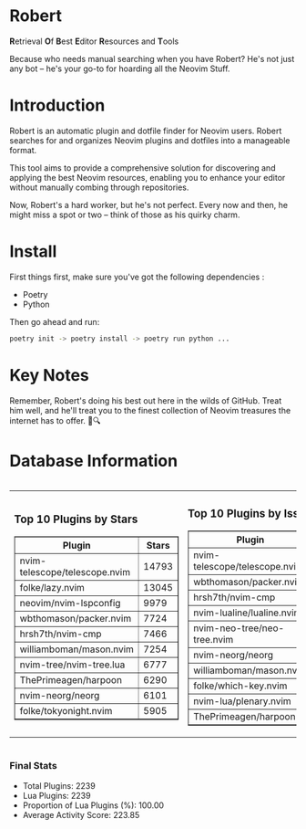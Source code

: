 # Robert

**R**etrieval
**O**f
**B**est
**E**ditor
**R**esources and
**T**ools

Because who needs manual searching when you have Robert?
He's not just any bot – he's your go-to for hoarding all the Neovim Stuff.

# Introduction
Robert is an automatic plugin and dotfile finder for Neovim users. Robert searches for and organizes Neovim plugins and dotfiles into a manageable format.

This tool aims to provide a comprehensive solution for discovering and applying the best Neovim resources, enabling you to enhance your editor without manually combing through repositories.

Now, Robert's a hard worker, but he's not perfect. Every now and then, he might miss a spot or two – think of those as his quirky charm. 

# Install
 First things first, make sure you've got the following dependencies :
  - Poetry 
  - Python 

Then go ahead and run:

```bash
poetry init -> poetry install -> poetry run python ...
```
# Key Notes

Remember, Robert's doing his best out here in the wilds of GitHub. Treat him well, and he'll treat you to the finest collection of Neovim treasures the internet has to offer. 🎩🔍


# Database Information

<div style='display:flex;flex-direction:row;justify-content:space-between;'><table><tr><td><h3>Top 10 Plugins by Stars</h3><table border="1"><tr><th>Plugin</th><th>Stars</th></tr><tr><td>nvim-telescope/telescope.nvim</td><td>14793</td></tr><tr><td>folke/lazy.nvim</td><td>13045</td></tr><tr><td>neovim/nvim-lspconfig</td><td>9979</td></tr><tr><td>wbthomason/packer.nvim</td><td>7724</td></tr><tr><td>hrsh7th/nvim-cmp</td><td>7466</td></tr><tr><td>williamboman/mason.nvim</td><td>7254</td></tr><tr><td>nvim-tree/nvim-tree.lua</td><td>6777</td></tr><tr><td>ThePrimeagen/harpoon</td><td>6290</td></tr><tr><td>nvim-neorg/neorg</td><td>6101</td></tr><tr><td>folke/tokyonight.nvim</td><td>5905</td></tr></table></td><td><h3>Top 10 Plugins by Issues</h3><table border="1"><tr><th>Plugin</th><th>Issues</th></tr><tr><td>nvim-telescope/telescope.nvim</td><td>333</td></tr><tr><td>wbthomason/packer.nvim</td><td>306</td></tr><tr><td>hrsh7th/nvim-cmp</td><td>253</td></tr><tr><td>nvim-lualine/lualine.nvim</td><td>208</td></tr><tr><td>nvim-neo-tree/neo-tree.nvim</td><td>198</td></tr><tr><td>nvim-neorg/neorg</td><td>177</td></tr><tr><td>williamboman/mason.nvim</td><td>172</td></tr><tr><td>folke/which-key.nvim</td><td>166</td></tr><tr><td>nvim-lua/plenary.nvim</td><td>128</td></tr><tr><td>ThePrimeagen/harpoon</td><td>111</td></tr></table></td><td><h3>Top 10 Plugins by Forks</h3><table border="1"><tr><th>Plugin</th><th>Forks</th></tr><tr><td>neovim/nvim-lspconfig</td><td>2035</td></tr><tr><td>nvim-telescope/telescope.nvim</td><td>808</td></tr><tr><td>nvim-tree/nvim-tree.lua</td><td>600</td></tr><tr><td>nvim-lualine/lualine.nvim</td><td>455</td></tr><tr><td>folke/tokyonight.nvim</td><td>388</td></tr><tr><td>hrsh7th/nvim-cmp</td><td>370</td></tr><tr><td>ThePrimeagen/harpoon</td><td>350</td></tr><tr><td>folke/lazy.nvim</td><td>311</td></tr><tr><td>jackMort/ChatGPT.nvim</td><td>308</td></tr><tr><td>nvimdev/lspsaga.nvim</td><td>283</td></tr></table></td></tr></table></div>

### Final Stats
- Total Plugins: 2239
- Lua Plugins: 2239
- Proportion of Lua Plugins (%): 100.00
- Average Activity Score: 223.85
